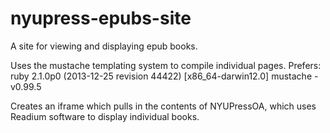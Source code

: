nyupress-epubs-site
===================

A site for viewing and displaying epub books.

Uses the mustache templating system to compile individual pages. 
Prefers: 
ruby 2.1.0p0 (2013-12-25 revision 44422) [x86_64-darwin12.0]
mustache -v0.99.5

Creates an iframe which pulls in the contents of NYUPressOA, which uses Readium software to display individual books. 

